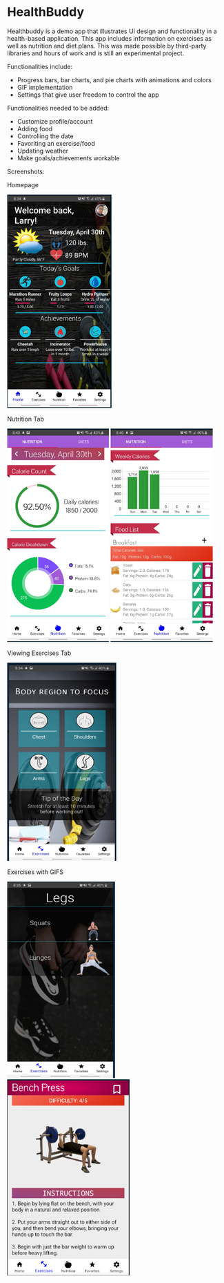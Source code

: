 # HealthBuddy

Healthbuddy is a demo app that illustrates UI design and functionality in a health-based application.
This app includes information on exercises as well as nutrition and diet plans.
This was made possible by third-party libraries and hours of work and is still an experimental project.

Functionalities include:
  - Progress bars, bar charts, and pie charts with animations and colors
  - GIF implementation
  - Settings that give user freedom to control the app

Functionalities needed to be added:
  - Customize profile/account
  - Adding food
  - Controlling the date
  - Favoriting an exercise/food
  - Updating weather
  - Make goals/achievements workable
  
  
Screenshots:

Homepage

![](images/Capture.png)

Nutrition Tab

![](images/Capture2.png)
![](images/Capture3.png)

Viewing Exercises Tab

![](images/Capture4.png)

Exercises with GIFS

![](images/Capture5.png)
![](images/Capture6.png)

